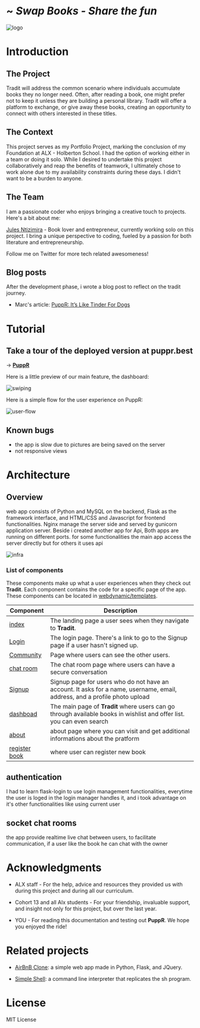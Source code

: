 #  ~ *Swap Books - Share the fun*

![logo](https://i.imgur.com/zg49V5K.png)

# Introduction

## The Project
Tradit will address the common scenario where individuals accumulate books they no longer need. Often, after reading a book, one might prefer not to keep it unless they are building a personal library. Tradit will offer a platform to exchange, or give away these books, creating an opportunity to connect with others interested in these titles.

## The Context
This project serves as my Portfolio Project, marking the conclusion of my Foundation at ALX - Holberton School. I had the option of working either in a team or doing it solo. While I desired to undertake this project collaboratively and reap the benefits of teamwork, I ultimately chose to work alone due to my availability constraints during these days. I didn't want to be a burden to anyone.

## The Team
I am a passionate coder who enjoys bringing a creative touch to projects. Here's a bit about me:

[Jules Ntizimira](https://twitter.com/NtizimiraJ) - Book lover and entrepreneur, currently working solo on this project. I bring a unique perspective to coding, fueled by a passion for both literature and entrepreneurship.

Follow me on Twitter for more tech related awesomeness!

## Blog posts
After the development phase, i wrote a blog post to reflect on the tradit journey.

* Marc's article: [PuppR: It’s Like Tinder For Dogs](https://medium.com/@mcavigli/puppr-its-like-tinder-for-dogs-c498bf4bdd9b)

# Tutorial

## Take a tour of the deployed version at puppr.best
-> [**PuppR**](https://puppr.best/)

Here is a little preview of our main feature, the dashboard:

![swiping](./landingImages/Screenshot_2023-12-08_at_00.21.53.png)

Here is a simple flow for the user experience on PuppR:

![user-flow](https://i.imgur.com/hRxU79B.jpg)

## Known bugs
* the app is slow due to pictures are being saved on the server
* not responsive views

# Architecture

## Overview
web app consists of Python and MySQL on the backend, Flask as the framework interface, and HTML/CSS and Javascript for frontend functionalities. Nginx manage the server side and served by gunicorn application server. Beside i created another app for Api, Both apps are running on different ports. for some functionalities the main app access the server directly but for others it uses api


![infra](https://i.imgur.com/fSbo6ho.jpg)

### List of components

These components make up what a user experiences when they check out **Tradit**. Each component contains the code for a specific page of the app. These components can be located in [webdynamic/templates](./webdynamic/templates).

| Component | Description |
|-----------|-------------|
| [index](./webdynamic/Landing.vue) | The landing page a user sees when they navigate to **Tradit**. |
| [Login](./webdynamic/templates/login.html)   | The login page. There's a link to go to the Signup page if a user hasn't signed up. |
| [Community](./webdynamic/templates/users.html) | Page where users can see the other users. |
| [chat room](./webdynamic/templates/room.html) | The chat room page where users can have a secure conversation  |
| [Signup](./webdynamic/templates/register.html) | Signup page for users who do not have an account. It asks for a name, username, email, address, and a profile photo upload |
| [dashboad](./webdynamic/templates/book.html) | The main page of **Tradit** where users can go through available books in wishlist and offer list. you can even search  |
| [about](./webdynamic/templates/book.html) | about page where you can visit and get additional informations about the pratform |
| [register book](./webdynamic/templates/registerb.html) | where user can register new book |

## authentication 
I had to learn flask-login to use login management functionalities, everytime the user is loged in the login manager handles it, and i took advantage on it's other functionalities like using current user

## socket chat rooms
the app provide realtime live chat between users, to facilitate communication, if a user like the book he can chat with the owner  


# Acknowledgments

* ALX staff - For the help, advice and resources they provided us with during this project and during all our curriculum.

* Cohort 13 and all Alx students - For your friendship, invaluable support, and insight not only for this project, but over the last year.

* YOU - For reading this documentation and testing out **PuppR**. We hope you enjoyed the ride!

# Related projects

* [AirBnB Clone](https://github.com/Julesntizimira/AirBnB_clone_v4): a simple web app made in Python, Flask, and JQuery.

* [Simple Shell](https://github.com/Julesntizimira/simple_shell): a command line interpreter that replicates the sh program.

# License

MIT License
